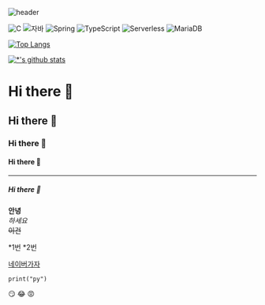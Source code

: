 ![header](https://capsule-render.vercel.app/api?type=wave&color=auto&height=300&section=header&text=깃허브%20특강&fontSize=90)

![C](https://img.shields.io/badge/-C-123456?style=flat-square&logo=C&logoColor=black)
![자바](https://img.shields.io/badge/-자바-007396?style=flat&logo=Java&logoColor=ffffff)
![Spring](https://img.shields.io/badge/-Spring-6DB33F?style=for-the-badge&logo=Spring&logoColor=white)
![TypeScript](https://img.shields.io/badge/-TypeScript-3178C6?style=flat-square&logo=TypeScript&logoColor=white)
![Serverless](https://img.shields.io/badge/-Serverless-FD5750?style=flat-square&logo=Serverless&logoColor=magenta)
![MariaDB](https://img.shields.io/badge/-MariaDB-1F305F?style=flat-square&logo=mariadb&logoColor=white)


[![Top Langs](https://github-readme-stats.vercel.app/api/top-langs/?username=ShinSeongWookJ)](https://github.com/ShinSeongWookJ/github-readme-stats)

[![*'s github stats](https://github-readme-stats.vercel.app/api?username=ShinSeongWookJ)](https://github.com/ShinSeongWookJ)

# Hi there 👋
## Hi there 👋
### Hi there 👋
#### Hi there 👋
---
##### Hi there 👋
**안녕**<br>
*하세요*<br>
~~이건~~

*1번
*2번

[네이버가자](http://www.naver.com)

```
print("py")
```

:smirk:
:joy:
:rage:
